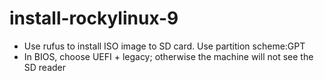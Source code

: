 # install-rockylinux-9

- Use rufus to install ISO image to SD card. Use partition scheme:GPT
- In BIOS, choose UEFI + legacy; otherwise the machine will not see the SD reader
